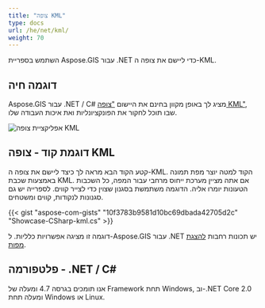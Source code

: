 ```yaml
---
title: "צופה KML"
type: docs
url: /he/net/kml/
weight: 70
---
```


השתמש בספריית Aspose.GIS עבור .NET כדי ליישם את צופה ה-KML.

## **דוגמה חיה**

Aspose.GIS עבור .NET / C# מציג לך באופן מקוון בחינם את היישום ["צופה KML"](https://products.aspose.app/gis/viewer/kml), שבו תוכל לחקור את הפונקציונליות ואת איכות העבודה שלו.

![אפליקציית צופה KML](viewer.png)

## **דוגמת קוד - צופה KML**

קטע הקוד הבא מראה לך כיצד ליישם את צופה ה-KML. הקוד למטה יוצר מפת תמונה באמצעות שכבת KML. אם אתה מציין מערכת ייחוס מרחבי עבור המפה, כל השכבות הטעונות יומרו אליה.
הדוגמה משתמשת בסגנון שצוין כדי לצייר קווים. לספרייה יש גם סגנונות לנקודות, קווים ומשטחים.

{{< gist "aspose-com-gists" "10f3783b9581d10bc69dbada42705d2c" "Showcase-CSharp-kml.cs" >}}

דוגמה זו מציגה אפשרויות כלליות. ל-Aspose.GIS עבור .NET יש תכונות רחבות [להצגת מפות](https://docs.aspose.com/gis/net/map-rendering/).

## **פלטפורמה - ‎.NET / C#‎**

אנו תומכים בגרסה 4.7 ומעלה של Framework תחת Windows, וב-.NET Core 2.0 ומעלה תחת Windows או Linux.
